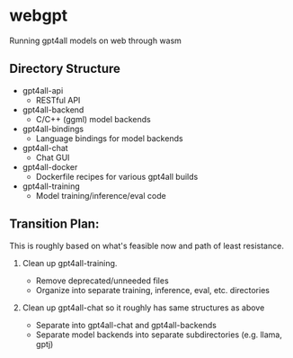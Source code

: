 # webgpt
Running gpt4all models on web through wasm


## Directory Structure
- gpt4all-api
    - RESTful API
- gpt4all-backend
    - C/C++ (ggml) model backends
- gpt4all-bindings
    - Language bindings for model backends
- gpt4all-chat
    - Chat GUI
- gpt4all-docker
    - Dockerfile recipes for various gpt4all builds
- gpt4all-training
    - Model training/inference/eval code

## Transition Plan:
This is roughly based on what's feasible now and path of least resistance.

1. Clean up gpt4all-training.
    - Remove deprecated/unneeded files
    - Organize into separate training, inference, eval, etc. directories

2. Clean up gpt4all-chat so it roughly has same structures as above 
    - Separate into gpt4all-chat and gpt4all-backends
    - Separate model backends into separate subdirectories (e.g. llama, gptj)

